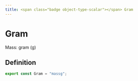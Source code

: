 ```yaml
---
title: <span class="badge object-type-scalar"></span> Gram
---
```

# <span class="badge object-type-scalar"></span> Gram

Mass: gram (g)

## Definition

```typescript
export const Gram = "massg";

```
